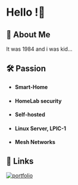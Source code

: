
# Hello !👋

  
## 🚀 About Me
It was 1984 and i was kid...


## 🛠 Passion
+ #### Smart-Home
+ #### HomeLab security
+ #### Self-hosted
+ #### Linux Server, LPIC-1
+ #### Mesh Networks

  
## 🔗 Links
[![portfolio](https://img.shields.io/badge/my_portfolio-000?style=for-the-badge&logo=ko-fi&logoColor=white)](https://bennibanni.de/)
